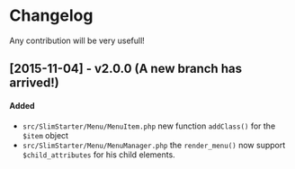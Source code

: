 Changelog
=========

Any contribution will be very usefull!


## [2015-11-04] - v2.0.0 (A new branch has arrived!)
#### Added
-  `src/SlimStarter/Menu/MenuItem.php` new function `addClass()` for the `$item` object
-  `src/SlimStarter/Menu/MenuManager.php` the `render_menu()` now support `$child_attributes` for his child elements.

